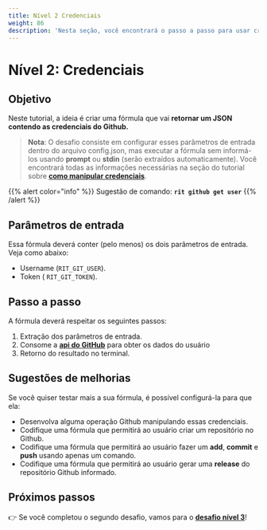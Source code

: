 ```yaml
---
title: Nível 2 Credenciais
weight: 86
description: 'Nesta seção, você encontrará o passo a passo para usar credenciais no Ritchie.'
---
```


# Nível 2: Credenciais

## Objetivo

Neste tutorial, a ideia é criar uma fórmula que vai **retornar um JSON contendo as credenciais do Github.**

> **Nota**: O desafio consiste em configurar esses parâmetros de entrada dentro do arquivo config.json, mas executar a fórmula sem informá-los usando **prompt** ou **stdin** \(serão extraídos automaticamente\). Você encontrará todas as informações necessárias na seção do tutorial sobre [**como manipular credenciais**](/docs-ritchie/pt-br/referência/lista-de-comandos-e-flags/).

{{% alert color="info" %}}
Sugestão de comando: **`rit github get user`**
{{% /alert %}}

## Parâmetros de entrada

Essa fórmula deverá conter \(pelo menos\) os dois parâmetros de entrada. Veja como abaixo:

* Username \(`RIT_GIT_USER`\). 
* Token \( `RIT_GIT_TOKEN`\).

## Passo a passo

A fórmula deverá respeitar os seguintes passos:

1. Extração dos parâmetros de entrada. 
2. Consome a [**api do GitHub**](https://docs.github.com/en/free-pro-team@latest/rest/reference/users#get-a-user) para obter os dados do usuário 
3. Retorno do resultado no terminal.

## Sugestões de melhorias

Se você quiser testar mais a sua fórmula, é possível configurá-la para que ela:

* Desenvolva alguma operação Github manipulando essas credenciais. 
* Codifique uma fórmula que permitirá ao usuário criar um repositório no Github. 
* Codifique uma fórmula que permitirá ao usuário fazer um **add**, **commit** e **push** usando apenas um comando. 
* Codifique uma fórmula que permitirá ao usuário gerar uma **release** do repositório Github informado.

## **Próximos passos**

👉 Se você completou o segundo desafio, vamos para o [**desafio nível 3**](/docs-ritchie/pt-br/desafios/nível-3-inputs-condicionais/)!
